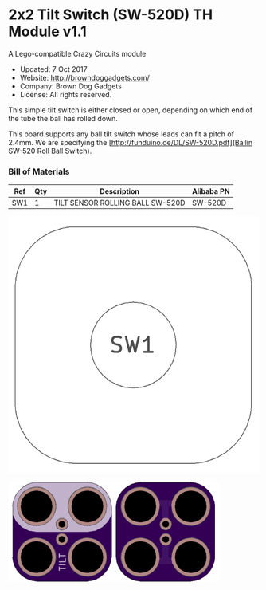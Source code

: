 <!--- start title --->
# 2x2 Tilt Switch (SW-520D) TH Module v1.1
A Lego-compatible Crazy Circuits module

- Updated: 7 Oct 2017
- Website: http://browndoggadgets.com/
- Company: Brown Dog Gadgets
- License: All rights reserved.
<!--- end title --->

This simple tilt switch is either closed or open, depending on which end of the tube the ball has rolled down.

This board supports any ball tilt switch whose leads can fit a pitch of 2.4mm. We are specifying the [http://funduino.de/DL/SW-520D.pdf](Bailin SW-520 Roll Ball Switch).

<!--- bom start --->
### Bill of Materials

|Ref|Qty|Description|Alibaba PN|
|---|---|-----------|------|
|SW1|1|TILT SENSOR ROLLING BALL SW-520D|SW-520D|


<!--- bom end --->
![Assembly Diagram](assembly.png)

![Gerber Preview](preview.png)

